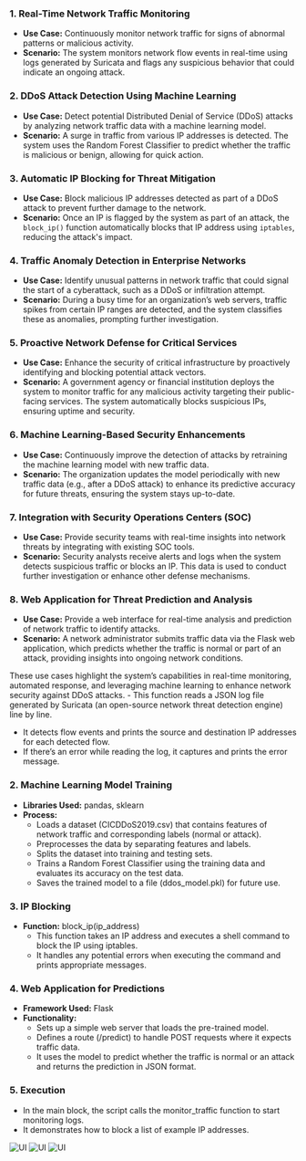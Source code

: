 

### 1. **Real-Time Network Traffic Monitoring**
   - **Use Case:** Continuously monitor network traffic for signs of abnormal patterns or malicious activity.
   - **Scenario:** The system monitors network flow events in real-time using logs generated by Suricata and flags any suspicious behavior that could indicate an ongoing attack.

### 2. **DDoS Attack Detection Using Machine Learning**
   - **Use Case:** Detect potential Distributed Denial of Service (DDoS) attacks by analyzing network traffic data with a machine learning model.
   - **Scenario:** A surge in traffic from various IP addresses is detected. The system uses the Random Forest Classifier to predict whether the traffic is malicious or benign, allowing for quick action.

### 3. **Automatic IP Blocking for Threat Mitigation**
   - **Use Case:** Block malicious IP addresses detected as part of a DDoS attack to prevent further damage to the network.
   - **Scenario:** Once an IP is flagged by the system as part of an attack, the `block_ip()` function automatically blocks that IP address using `iptables`, reducing the attack's impact.

### 4. **Traffic Anomaly Detection in Enterprise Networks**
   - **Use Case:** Identify unusual patterns in network traffic that could signal the start of a cyberattack, such as a DDoS or infiltration attempt.
   - **Scenario:** During a busy time for an organization’s web servers, traffic spikes from certain IP ranges are detected, and the system classifies these as anomalies, prompting further investigation.

### 5. **Proactive Network Defense for Critical Services**
   - **Use Case:** Enhance the security of critical infrastructure by proactively identifying and blocking potential attack vectors.
   - **Scenario:** A government agency or financial institution deploys the system to monitor traffic for any malicious activity targeting their public-facing services. The system automatically blocks suspicious IPs, ensuring uptime and security.

### 6. **Machine Learning-Based Security Enhancements**
   - **Use Case:** Continuously improve the detection of attacks by retraining the machine learning model with new traffic data.
   - **Scenario:** The organization updates the model periodically with new traffic data (e.g., after a DDoS attack) to enhance its predictive accuracy for future threats, ensuring the system stays up-to-date.

### 7. **Integration with Security Operations Centers (SOC)**
   - **Use Case:** Provide security teams with real-time insights into network threats by integrating with existing SOC tools.
   - **Scenario:** Security analysts receive alerts and logs when the system detects suspicious traffic or blocks an IP. This data is used to conduct further investigation or enhance other defense mechanisms.

### 8. **Web Application for Threat Prediction and Analysis**
   - **Use Case:** Provide a web interface for real-time analysis and prediction of network traffic to identify attacks.
   - **Scenario:** A network administrator submits traffic data via the Flask web application, which predicts whether the traffic is normal or part of an attack, providing insights into ongoing network conditions.

These use cases highlight the system’s capabilities in real-time monitoring, automated response, and leveraging machine learning to enhance network security against DDoS attacks.                - This function reads a JSON log file generated by Suricata (an open-source network threat detection engine) line by line.
  - It detects flow events and prints the source and destination IP addresses for each detected flow.
  - If there’s an error while reading the log, it captures and prints the error message.

### 2. **Machine Learning Model Training**
- **Libraries Used:** pandas, sklearn
- **Process:**
  - Loads a dataset (CICDDoS2019.csv) that contains features of network traffic and corresponding labels (normal or attack).
  - Preprocesses the data by separating features and labels.
  - Splits the dataset into training and testing sets.
  - Trains a Random Forest Classifier using the training data and evaluates its accuracy on the test data.
  - Saves the trained model to a file (ddos_model.pkl) for future use.

### 3. **IP Blocking**
- **Function:** block_ip(ip_address)
  - This function takes an IP address and executes a shell command to block the IP using iptables.
  - It handles any potential errors when executing the command and prints appropriate messages.

### 4. **Web Application for Predictions**
- **Framework Used:** Flask
- **Functionality:**
  - Sets up a simple web server that loads the pre-trained model.
  - Defines a route (/predict) to handle POST requests where it expects traffic data.
  - It uses the model to predict whether the traffic is normal or an attack and returns the prediction in JSON format.

### 5. **Execution**
- In the main block, the script calls the monitor_traffic function to start monitoring logs.
- It demonstrates how to block a list of example IP addresses.

![UI](https://github.com/user-attachments/assets/48784a49-83b6-4197-b333-18d17d4bf353)
![UI](https://github.com/user-attachments/assets/09461609-ac4d-41f4-b5e4-6eb4b04c514a)
![UI](https://github.com/user-attachments/assets/28ba7c75-5d44-47f9-b11d-36033d6863fd)
